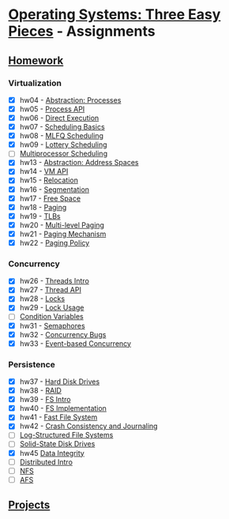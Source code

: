 # [Operating Systems: Three Easy Pieces](https://pages.cs.wisc.edu/~remzi/OSTEP/) - Assignments

## [Homework](https://github.com/remzi-arpacidusseau/ostep-homework/)

### Virtualization

- [x] hw04 - [Abstraction: Processes](http://www.cs.wisc.edu/~remzi/OSTEP/cpu-intro.pdf)
- [x] hw05 - [Process API](http://www.cs.wisc.edu/~remzi/OSTEP/cpu-api.pdf)
- [x] hw06 - [Direct Execution](http://www.cs.wisc.edu/~remzi/OSTEP/cpu-mechanisms.pdf)
- [x] hw07 - [Scheduling Basics](http://www.cs.wisc.edu/~remzi/OSTEP/cpu-sched.pdf)
- [x] hw08 - [MLFQ Scheduling](http://www.cs.wisc.edu/~remzi/OSTEP/cpu-sched-mlfq.pdf)
- [x] hw09 - [Lottery Scheduling](http://www.cs.wisc.edu/~remzi/OSTEP/cpu-sched-lottery.pdf)
- [ ] [Multiprocessor Scheduling](http://www.cs.wisc.edu/~remzi/OSTEP/cpu-sched-multi.pdf)
- [x] hw13 - [Abstraction: Address Spaces](http://www.cs.wisc.edu/~remzi/OSTEP/vm-intro.pdf)
- [x] hw14 - [VM API](http://www.cs.wisc.edu/~remzi/OSTEP/vm-api.pdf)
- [x] hw15 - [Relocation](http://www.cs.wisc.edu/~remzi/OSTEP/vm-mechanism.pdf)
- [x] hw16 - [Segmentation](http://www.cs.wisc.edu/~remzi/OSTEP/vm-segmentation.pdf)
- [x] hw17 - [Free Space](http://www.cs.wisc.edu/~remzi/OSTEP/vm-freespace.pdf)
- [x] hw18 - [Paging](http://www.cs.wisc.edu/~remzi/OSTEP/vm-paging.pdf)
- [x] hw19 - [TLBs](http://www.cs.wisc.edu/~remzi/OSTEP/vm-tlbs.pdf)
- [x] hw20 - [Multi-level Paging](http://www.cs.wisc.edu/~remzi/OSTEP/vm-smalltables.pdf)
- [x] hw21 - [Paging Mechanism](http://www.cs.wisc.edu/~remzi/OSTEP/vm-beyondphys.pdf)
- [x] hw22 - [Paging Policy](http://www.cs.wisc.edu/~remzi/OSTEP/vm-beyondphys-policy.pdf)

### Concurrency

- [x] hw26 - [Threads Intro](http://www.cs.wisc.edu/~remzi/OSTEP/threads-intro.pdf)
- [x] hw27 - [Thread API](http://www.cs.wisc.edu/~remzi/OSTEP/threads-api.pdf)
- [x] hw28 - [Locks](http://www.cs.wisc.edu/~remzi/OSTEP/threads-locks.pdf)
- [x] hw29 - [Lock Usage](http://www.cs.wisc.edu/~remzi/OSTEP/threads-locks-usage.pdf)
- [ ] [Condition Variables](http://www.cs.wisc.edu/~remzi/OSTEP/threads-cv.pdf)
- [x] hw31 - [Semaphores](http://www.cs.wisc.edu/~remzi/OSTEP/threads-sema.pdf)
- [x] hw32 - [Concurrency Bugs](http://www.cs.wisc.edu/~remzi/OSTEP/threads-bugs.pdf)
- [x] hw33 - [Event-based Concurrency](http://www.cs.wisc.edu/~remzi/OSTEP/threads-events.pdf)

### Persistence

- [x] hw37 - [Hard Disk Drives](http://www.cs.wisc.edu/~remzi/OSTEP/file-disks.pdf)
- [x] hw38 - [RAID](http://www.cs.wisc.edu/~remzi/OSTEP/file-raid.pdf)
- [x] hw39 - [FS Intro](http://www.cs.wisc.edu/~remzi/OSTEP/file-intro.pdf)
- [x] hw40 - [FS Implementation](http://www.cs.wisc.edu/~remzi/OSTEP/file-implementation.pdf)
- [x] hw41 - [Fast File System](http://www.cs.wisc.edu/~remzi/OSTEP/file-ffs.pdf)
- [x] hw42 - [Crash Consistency and Journaling](http://www.cs.wisc.edu/~remzi/OSTEP/file-journaling.pdf)
- [ ] [Log-Structured File Systems](http://www.cs.wisc.edu/~remzi/OSTEP/file-lfs.pdf)
- [ ] [Solid-State Disk Drives](http://www.cs.wisc.edu/~remzi/OSTEP/file-ssd.pdf)
- [x] hw45 [Data Integrity](http://www.cs.wisc.edu/~remzi/OSTEP/file-integrity.pdf)
- [ ] [Distributed Intro](http://www.cs.wisc.edu/~remzi/OSTEP/dist-intro.pdf)
- [ ] [NFS](http://www.cs.wisc.edu/~remzi/OSTEP/dist-nfs.pdf)
- [ ] [AFS](http://www.cs.wisc.edu/~remzi/OSTEP/dist-afs.pdf)

## [Projects](https://github.com/remzi-arpacidusseau/ostep-projects)
